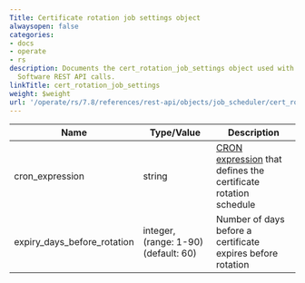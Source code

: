 ```yaml
---
Title: Certificate rotation job settings object
alwaysopen: false
categories:
- docs
- operate
- rs
description: Documents the cert_rotation_job_settings object used with Redis Enterprise
  Software REST API calls.
linkTitle: cert_rotation_job_settings
weight: $weight
url: '/operate/rs/7.8/references/rest-api/objects/job_scheduler/cert_rotation_job_settings/'
---
```


| Name | Type/Value | Description |
|------|------------|-------------|
| cron_expression              | string | [CRON expression](https://en.wikipedia.org/wiki/Cron#CRON_expression) that defines the certificate rotation schedule |
| expiry_days_before_rotation  | integer, (range:&nbsp;1-90) (default:&nbsp;60) | Number of days before a certificate expires before rotation |

